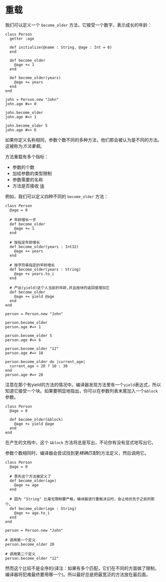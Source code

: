 # 重载

我们可以定义一个 `become_older` 方法，它接受一个数字，表示成长的年龄：

```crystal
class Person
  getter :age
    
  def initialize(@name : String, @age : Int = 0)
  end

  def become_older
    @age += 1
  end

  def become_older(years)
    @age += years
  end
end

john = Person.new "John"
john.age #=> 0

john.become_older
john.age #=> 1

john.become_older 5
john.age #=> 6
```

如果你定义名称相同，参数个数不同的多种方法，他们那会被认为是不同的方法。这被称为*方法重载*。

方法重载有多个指标：

* 参数的个数
* 加给参数的类型限制
* 参数需要的名称
* 方法是否接收 [块](blocks_and_procs.html)

例如，我们可以定义四种不同的 `become_older` 方法：

```crystal
class Person
  @age = 0

  # 年龄增长一岁
  def become_older
    @age += 1
  end

  # 按指定年龄增长
  def become_older(years : Int32)
    @age += years
  end

  # 按字符串指定的年龄增长
  def become_older(years : String)
    @age += years.to_i
  end

  # 产出(yield)这个人当前的年龄,并且按块的返回值增加它
  def become_older
    @age += yield @age
  end
end

person = Person.new "John"

person.become_older
person.age #=> 1

person.become_older 5
person.age #=> 6

person.become_older "12"
person.age #=> 18

person.become_older do |current_age|
  current_age < 20 ? 10 : 30
end
person.age #=> 28
```

注意在那个有yield的方法的情况中，编译器发现方法里有一个`yield`表达式，所以知道它接受一个块。如果要明显地指出，你可以在参数列表末尾加入一个`&block` 参数。

```crystal
class Person
  @age = 0

  def become_older(&block)
    @age += yield @age
  end
end
```

在产生的文档中，这个 `&block` 方法将总是写出，不论你有没有显式地写出它。

参数个数相同时，编译器会尝试找到更*精确匹配*的方法定义，然后调用它。

```crystal
class Person
  @age = 0

  # 首先这个方法被定义了
  def become_older(age)
    @age += age
  end

  # 因为 "String" 比毫无限制要严格，编译器进行重载决议时，会让他优先于之前的那个。
  def become_older(age : String)
    @age += age.to_i
  end
end

person = Person.new "John"

# 调用第一个定义
person.become_older 20

# 调用第二个定义
person.become_older "12"
```

然而这个比较不是全序的(译注：如果有多个匹配，它们在不同的方面做了限制，编译器将犯难最终要用哪一个)。所以最好总是把最宽泛的方法放在最后面。
